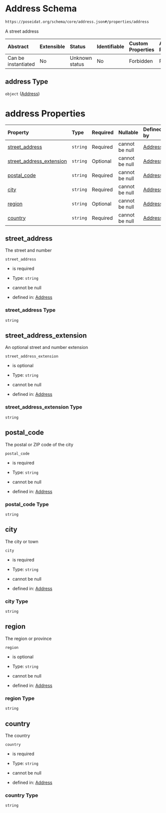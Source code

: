 # Address Schema

```txt
https://poseidat.org/schema/core/address.json#/properties/address
```

A street address

| Abstract            | Extensible | Status         | Identifiable | Custom Properties | Additional Properties | Access Restrictions | Defined In                                                                |
| :------------------ | :--------- | :------------- | :----------- | :---------------- | :-------------------- | :------------------ | :------------------------------------------------------------------------ |
| Can be instantiated | No         | Unknown status | No           | Forbidden         | Forbidden             | none                | [company.json*](schemas/core/persona/company.json "open original schema") |

## address Type

`object` ([Address](company-properties-address.md))

# address Properties

| Property                                              | Type     | Required | Nullable       | Defined by                                                                                                                                     |
| :---------------------------------------------------- | :------- | :------- | :------------- | :--------------------------------------------------------------------------------------------------------------------------------------------- |
| [street_address](#street_address)                     | `string` | Required | cannot be null | [Address](address-properties-street_address.md "https://poseidat.org/schema/core/address.json#/properties/street_address")                     |
| [street_address_extension](#street_address_extension) | `string` | Optional | cannot be null | [Address](address-properties-street_address_extension.md "https://poseidat.org/schema/core/address.json#/properties/street_address_extension") |
| [postal_code](#postal_code)                           | `string` | Required | cannot be null | [Address](address-properties-postal_code.md "https://poseidat.org/schema/core/address.json#/properties/postal_code")                           |
| [city](#city)                                         | `string` | Required | cannot be null | [Address](address-properties-city.md "https://poseidat.org/schema/core/address.json#/properties/city")                                         |
| [region](#region)                                     | `string` | Optional | cannot be null | [Address](address-properties-region.md "https://poseidat.org/schema/core/address.json#/properties/region")                                     |
| [country](#country)                                   | `string` | Required | cannot be null | [Address](address-properties-country.md "https://poseidat.org/schema/core/address.json#/properties/country")                                   |

## street_address

The street and number

`street_address`

*   is required

*   Type: `string`

*   cannot be null

*   defined in: [Address](address-properties-street_address.md "https://poseidat.org/schema/core/address.json#/properties/street_address")

### street_address Type

`string`

## street_address_extension

An optional street and number extension

`street_address_extension`

*   is optional

*   Type: `string`

*   cannot be null

*   defined in: [Address](address-properties-street_address_extension.md "https://poseidat.org/schema/core/address.json#/properties/street_address_extension")

### street_address_extension Type

`string`

## postal_code

The postal or ZIP code of the city

`postal_code`

*   is required

*   Type: `string`

*   cannot be null

*   defined in: [Address](address-properties-postal_code.md "https://poseidat.org/schema/core/address.json#/properties/postal_code")

### postal_code Type

`string`

## city

The city or town

`city`

*   is required

*   Type: `string`

*   cannot be null

*   defined in: [Address](address-properties-city.md "https://poseidat.org/schema/core/address.json#/properties/city")

### city Type

`string`

## region

The region or province

`region`

*   is optional

*   Type: `string`

*   cannot be null

*   defined in: [Address](address-properties-region.md "https://poseidat.org/schema/core/address.json#/properties/region")

### region Type

`string`

## country

The country

`country`

*   is required

*   Type: `string`

*   cannot be null

*   defined in: [Address](address-properties-country.md "https://poseidat.org/schema/core/address.json#/properties/country")

### country Type

`string`
